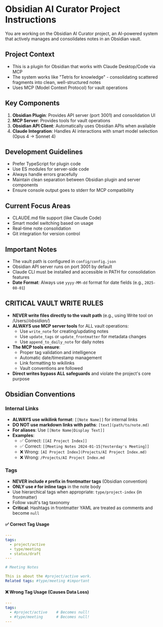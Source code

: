 # Obsidian AI Curator Project Instructions

You are working on the Obsidian AI Curator project, an AI-powered system that actively manages and consolidates notes in an Obsidian vault.

## Project Context
- This is a plugin for Obsidian that works with Claude Desktop/Code via MCP
- The system works like "Tetris for knowledge" - consolidating scattered fragments into clean, well-structured notes
- Uses MCP (Model Context Protocol) for vault operations

## Key Components
1. **Obsidian Plugin**: Provides API server (port 3001) and consolidation UI
2. **MCP Server**: Provides tools for vault operations
3. **Obsidian API Client**: Automatically uses Obsidian APIs when available
4. **Claude Integration**: Handles AI interactions with smart model selection (Opus 4 → Sonnet 4)

## Development Guidelines
- Prefer TypeScript for plugin code
- Use ES modules for server-side code
- Always handle errors gracefully
- Maintain clean separation between Obsidian plugin and server components
- Ensure console output goes to stderr for MCP compatibility

## Current Focus Areas
- CLAUDE.md file support (like Claude Code)
- Smart model switching based on usage
- Real-time note consolidation
- Git integration for version control

## Important Notes
- The vault path is configured in `config/config.json`
- Obsidian API server runs on port 3001 by default
- Claude CLI must be installed and accessible in PATH for consolidation features
- **Date Format**: Always use `yyyy-MM-dd` format for date fields (e.g., `2025-08-01`)

## CRITICAL VAULT WRITE RULES
- **NEVER write files directly to the vault path** (e.g., using Write tool on /Users/*/obsidian/*)
- **ALWAYS use MCP server tools** for ALL vault operations:
  - Use `write_note` for creating/updating notes
  - Use `update_tags` or `update_frontmatter` for metadata changes
  - Use `append_to_daily_note` for daily notes
- **The MCP tools ensure**:
  - Proper tag validation and intelligence
  - Automatic date/timestamp management
  - Link formatting to wikilinks
  - Vault conventions are followed
- **Direct writes bypass ALL safeguards** and violate the project's core purpose

## Obsidian Conventions

### Internal Links
- **ALWAYS use wikilink format**: `[[Note Name]]` for internal links
- **DO NOT use markdown links with paths**: `[text](path/to/note.md)`
- **For aliases**: Use `[[Note Name|Display Text]]`
- **Examples**:
  - ✅ Correct: `[[AI Project Index]]`
  - ✅ Correct: `[[Meeting Notes 2024-01-15|Yesterday's Meeting]]`
  - ❌ Wrong: `[AI Project Index](Projects/AI Project Index.md)`
  - ❌ Wrong: `/Projects/AI Project Index.md`

### Tags
- **NEVER include `#` prefix in frontmatter tags** (Obsidian convention)
- **ONLY use `#` for inline tags** in the note body
- Use hierarchical tags when appropriate: `type/project-index` (in frontmatter)
- Follow vault's tag taxonomy
- **Critical**: Hashtags in frontmatter YAML are treated as comments and become `null`

#### ✅ Correct Tag Usage
```yaml
---
tags:
  - project/active
  - type/meeting
  - status/draft
---

# Meeting Notes

This is about the #project/active work.
Related tags: #type/meeting #important
```

#### ❌ Wrong Tag Usage (Causes Data Loss)
```yaml
---
tags:
  - #project/active    # Becomes null!
  - #type/meeting      # Becomes null!
---
```